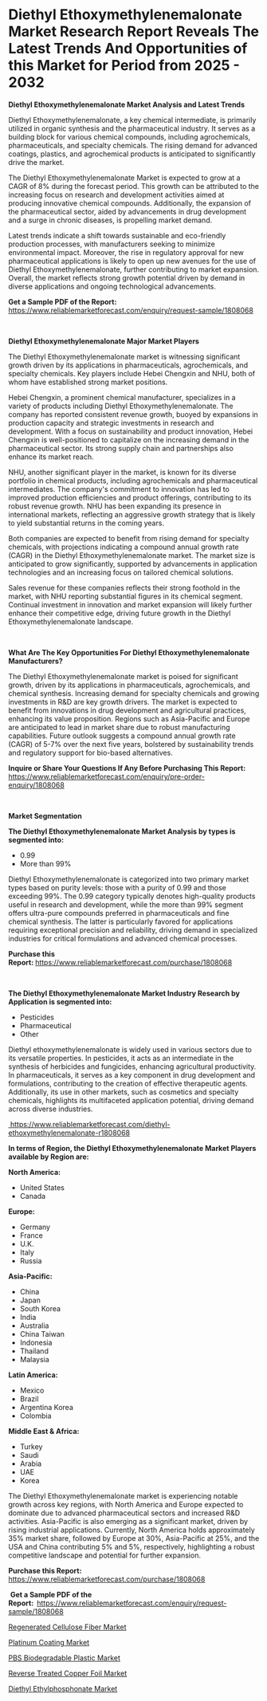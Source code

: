 <p><h1>Diethyl Ethoxymethylenemalonate Market Research Report Reveals The Latest Trends And Opportunities of this Market for Period from 2025 - 2032</h1></p><p><strong>Diethyl Ethoxymethylenemalonate Market Analysis and Latest Trends</strong></p>
<p><p>Diethyl Ethoxymethylenemalonate, a key chemical intermediate, is primarily utilized in organic synthesis and the pharmaceutical industry. It serves as a building block for various chemical compounds, including agrochemicals, pharmaceuticals, and specialty chemicals. The rising demand for advanced coatings, plastics, and agrochemical products is anticipated to significantly drive the market.</p><p>The Diethyl Ethoxymethylenemalonate Market is expected to grow at a CAGR of 8% during the forecast period. This growth can be attributed to the increasing focus on research and development activities aimed at producing innovative chemical compounds. Additionally, the expansion of the pharmaceutical sector, aided by advancements in drug development and a surge in chronic diseases, is propelling market demand.</p><p>Latest trends indicate a shift towards sustainable and eco-friendly production processes, with manufacturers seeking to minimize environmental impact. Moreover, the rise in regulatory approval for new pharmaceutical applications is likely to open up new avenues for the use of Diethyl Ethoxymethylenemalonate, further contributing to market expansion. Overall, the market reflects strong growth potential driven by demand in diverse applications and ongoing technological advancements.</p></p>
<p><strong>Get a Sample PDF of the Report:&nbsp;</strong> <a href="https://www.reliablemarketforecast.com/enquiry/request-sample/1808068?utm_campaign=1875&utm_medium=2&utm_source=Github&utm_content=ia&utm_term=01042025&utm_id=diethyl-ethoxymethylenemalonate">https://www.reliablemarketforecast.com/enquiry/request-sample/1808068</a></p>
<p>&nbsp;</p>
<p><strong>Diethyl Ethoxymethylenemalonate Major Market Players</strong></p>
<p><p>The Diethyl Ethoxymethylenemalonate market is witnessing significant growth driven by its applications in pharmaceuticals, agrochemicals, and specialty chemicals. Key players include Hebei Chengxin and NHU, both of whom have established strong market positions.</p><p>Hebei Chengxin, a prominent chemical manufacturer, specializes in a variety of products including Diethyl Ethoxymethylenemalonate. The company has reported consistent revenue growth, buoyed by expansions in production capacity and strategic investments in research and development. With a focus on sustainability and product innovation, Hebei Chengxin is well-positioned to capitalize on the increasing demand in the pharmaceutical sector. Its strong supply chain and partnerships also enhance its market reach.</p><p>NHU, another significant player in the market, is known for its diverse portfolio in chemical products, including agrochemicals and pharmaceutical intermediates. The company's commitment to innovation has led to improved production efficiencies and product offerings, contributing to its robust revenue growth. NHU has been expanding its presence in international markets, reflecting an aggressive growth strategy that is likely to yield substantial returns in the coming years.</p><p>Both companies are expected to benefit from rising demand for specialty chemicals, with projections indicating a compound annual growth rate (CAGR) in the Diethyl Ethoxymethylenemalonate market. The market size is anticipated to grow significantly, supported by advancements in application technologies and an increasing focus on tailored chemical solutions.</p><p>Sales revenue for these companies reflects their strong foothold in the market, with NHU reporting substantial figures in its chemical segment. Continual investment in innovation and market expansion will likely further enhance their competitive edge, driving future growth in the Diethyl Ethoxymethylenemalonate landscape.</p></p>
<p>&nbsp;</p>
<p><strong>What Are The Key Opportunities For Diethyl Ethoxymethylenemalonate Manufacturers?</strong></p>
<p><p>The Diethyl Ethoxymethylenemalonate market is poised for significant growth, driven by its applications in pharmaceuticals, agrochemicals, and chemical synthesis. Increasing demand for specialty chemicals and growing investments in R&D are key growth drivers. The market is expected to benefit from innovations in drug development and agricultural practices, enhancing its value proposition. Regions such as Asia-Pacific and Europe are anticipated to lead in market share due to robust manufacturing capabilities. Future outlook suggests a compound annual growth rate (CAGR) of 5-7% over the next five years, bolstered by sustainability trends and regulatory support for bio-based alternatives.</p></p>
<p><strong>Inquire or Share Your Questions If Any Before Purchasing This Report:</strong> <a href="https://www.reliablemarketforecast.com/enquiry/pre-order-enquiry/1808068?utm_campaign=1875&utm_medium=2&utm_source=Github&utm_content=ia&utm_term=01042025&utm_id=diethyl-ethoxymethylenemalonate">https://www.reliablemarketforecast.com/enquiry/pre-order-enquiry/1808068</a></p>
<p>&nbsp;</p>
<p><strong>Market Segmentation</strong></p>
<p><strong>The Diethyl Ethoxymethylenemalonate Market Analysis by types is segmented into:</strong></p>
<p><ul><li>0.99</li><li>More than 99%</li></ul></p>
<p><p>Diethyl Ethoxymethylenemalonate is categorized into two primary market types based on purity levels: those with a purity of 0.99 and those exceeding 99%. The 0.99 category typically denotes high-quality products useful in research and development, while the more than 99% segment offers ultra-pure compounds preferred in pharmaceuticals and fine chemical synthesis. The latter is particularly favored for applications requiring exceptional precision and reliability, driving demand in specialized industries for critical formulations and advanced chemical processes.</p></p>
<p><strong>Purchase this Report:&nbsp;</strong><a href="https://www.reliablemarketforecast.com/purchase/1808068?utm_campaign=1875&utm_medium=2&utm_source=Github&utm_content=ia&utm_term=01042025&utm_id=diethyl-ethoxymethylenemalonate">https://www.reliablemarketforecast.com/purchase/1808068</a></p>
<p>&nbsp;</p>
<p><strong>The Diethyl Ethoxymethylenemalonate Market Industry Research by Application is segmented into:</strong></p>
<p><ul><li>Pesticides</li><li>Pharmaceutical</li><li>Other</li></ul></p>
<p><p>Diethyl ethoxymethylenemalonate is widely used in various sectors due to its versatile properties. In pesticides, it acts as an intermediate in the synthesis of herbicides and fungicides, enhancing agricultural productivity. In pharmaceuticals, it serves as a key component in drug development and formulations, contributing to the creation of effective therapeutic agents. Additionally, its use in other markets, such as cosmetics and specialty chemicals, highlights its multifaceted application potential, driving demand across diverse industries.</p></p>
<p><a href="https://www.reliablemarketforecast.com/diethyl-ethoxymethylenemalonate-r1808068?utm_campaign=1875&utm_medium=2&utm_source=Github&utm_content=ia&utm_term=01042025&utm_id=diethyl-ethoxymethylenemalonate">&nbsp;https://www.reliablemarketforecast.com/diethyl-ethoxymethylenemalonate-r1808068</a></p>
<p><strong>In terms of Region, the Diethyl Ethoxymethylenemalonate Market Players available by Region are:</strong></p>
<p>
    <p> <strong> North America: </strong>
        <ul>
            <li>United States</li>
            <li>Canada</li>
        </ul>
        </p> 
    <p> <strong> Europe: </strong>
        <ul>
            <li>Germany</li>
            <li>France</li>
            <li>U.K.</li>
            <li>Italy</li>
            <li>Russia</li>
        </ul>
        </p> 
    <p> <strong> Asia-Pacific: </strong>
        <ul>
            <li>China</li>
            <li>Japan</li>
            <li>South Korea</li>
            <li>India</li>
            <li>Australia</li>
            <li>China Taiwan</li>
            <li>Indonesia</li>
            <li>Thailand</li>
            <li>Malaysia</li>
        </ul>
        </p> 
    <p> <strong> Latin America: </strong>
        <ul>
            <li>Mexico</li>
            <li>Brazil</li>
            <li>Argentina Korea</li>
            <li>Colombia</li>
        </ul>
        </p> 
    <p> <strong> Middle East & Africa: </strong>
        <ul>
            <li>Turkey</li>
            <li>Saudi</li>
            <li>Arabia</li>
            <li>UAE</li>
            <li>Korea</li>
        </ul>
    </p>
    </p>
<p><p>The Diethyl Ethoxymethylenemalonate market is experiencing notable growth across key regions, with North America and Europe expected to dominate due to advanced pharmaceutical sectors and increased R&D activities. Asia-Pacific is also emerging as a significant market, driven by rising industrial applications. Currently, North America holds approximately 35% market share, followed by Europe at 30%, Asia-Pacific at 25%, and the USA and China contributing 5% and 5%, respectively, highlighting a robust competitive landscape and potential for further expansion.</p></p>
<p><strong>Purchase this Report: </strong><a href="https://www.reliablemarketforecast.com/purchase/1808068?utm_campaign=1875&utm_medium=2&utm_source=Github&utm_content=ia&utm_term=01042025&utm_id=diethyl-ethoxymethylenemalonate">https://www.reliablemarketforecast.com/purchase/1808068</a></p>
<p>&nbsp;<strong>Get a Sample PDF of the Report:&nbsp;&nbsp;</strong><a href="https://www.reliablemarketforecast.com/enquiry/request-sample/1808068?utm_campaign=1875&utm_medium=2&utm_source=Github&utm_content=ia&utm_term=01042025&utm_id=diethyl-ethoxymethylenemalonate">https://www.reliablemarketforecast.com/enquiry/request-sample/1808068</a></p>
<p><strong></strong></p>
<p><p><a href="https://github.com/ziringebrur1/Market-Research-Report-List-1/blob/main/regenerated-cellulose-fiber-market.md?utm_campaign=1875&utm_medium=2&utm_source=Github&utm_content=ia&utm_term=01042025&utm_id=diethyl-ethoxymethylenemalonate">Regenerated Cellulose Fiber Market</a></p><p><a href="https://github.com/yenagmah/Market-Research-Report-List-1/blob/main/platinum-coating-market.md?utm_campaign=1875&utm_medium=2&utm_source=Github&utm_content=ia&utm_term=01042025&utm_id=diethyl-ethoxymethylenemalonate">Platinum Coating Market</a></p><p><a href="https://github.com/kevoncesya4j/Market-Research-Report-List-1/blob/main/pbs-biodegradable-plastic-market.md?utm_campaign=1875&utm_medium=2&utm_source=Github&utm_content=ia&utm_term=01042025&utm_id=diethyl-ethoxymethylenemalonate">PBS Biodegradable Plastic Market</a></p><p><a href="https://github.com/sitarzerpa3d/Market-Research-Report-List-1/blob/main/reverse-treated-copper-foil-market.md?utm_campaign=1875&utm_medium=2&utm_source=Github&utm_content=ia&utm_term=01042025&utm_id=diethyl-ethoxymethylenemalonate">Reverse Treated Copper Foil Market</a></p><p><a href="https://github.com/rentzszaszjn/Market-Research-Report-List-1/blob/main/diethyl-ethylphosphonate-market.md?utm_campaign=1875&utm_medium=2&utm_source=Github&utm_content=ia&utm_term=01042025&utm_id=diethyl-ethoxymethylenemalonate">Diethyl Ethylphosphonate Market</a></p></p>